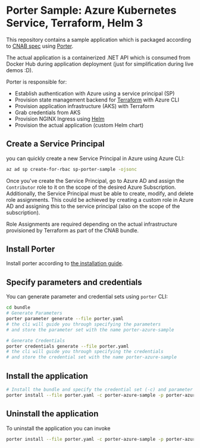 # Porter Sample: Azure Kubernetes Service, Terraform, Helm 3

This repository contains a sample application which is packaged according to [CNAB spec](https://cnab.io) using [Porter](https://porter.sh).  

The actual application is a containerized .NET API which is consumed from Docker Hub during application deployment (just for simplification during live demos :D).

Porter is responsible for:

- Establish authentication with Azure using a service principal (SP)
- Provision state management backend for [Terraform](https://terraform.io) with Azure CLI
- Provision application infrastructure (AKS) with Terraform
- Grab credentials from AKS
- Provision NGINX Ingress using [Helm](https://helm.sh)
- Provision the actual application (custom Helm chart)

## Create a Service Principal

you can quickly create a new Service Principal in Azure using Azure CLI:

```bash
az ad sp create-for-rbac sp-porter-sample -ojsonc
```

Once you've create the Service Principal, go to Azure AD and assign the `Contributor` role to it on the scope of the desired Azure Subscription. Additionally, the Service Principal must be able to create, modify, and delete role assignments. This could be achieved by creating a custom role in Azure AD and assigning this to the service principal (also on the scope of the subscription).

Role Assignments are required depending on the actual infrastructure provisioned by Terraform as part of the CNAB bundle.

## Install Porter

Install porter according to [the installation guide](https://porter.sh/install/).

## Specify parameters and credentials

You can generate parameter and credential sets using `porter` CLI:

```bash
cd bundle
# Generate Parameters
porter parameter generate --file porter.yaml
# the cli will guide you through specifying the parameters
# and store the parameter set with the name porter-azure-sample

# Generate Credentials
porter credentials generate --file porter.yaml
# the cli will guide you through specifying the credentials
# and store the credential set with the name porter-azure-sample
```

## Install the application

```bash
# Install the bundle and specify the credential set (-c) and parameter set (-p)
porter install --file porter.yaml -c porter-azure-sample -p porter-azure-sample
```

## Uninstall the application

To uninstall the application you can invoke

```bash
porter install --file porter.yaml -c porter-azure-sample -p porter-azure-sample
```
